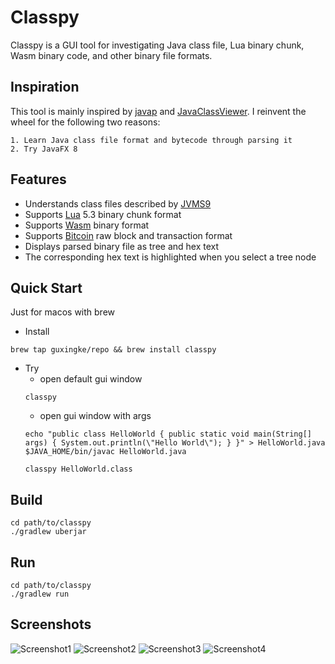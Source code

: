 # Classpy

Classpy is a GUI tool for investigating Java class file, Lua binary chunk, Wasm binary code, and other binary file formats.


## Inspiration

This tool is mainly inspired by [javap](http://docs.oracle.com/javase/8/docs/technotes/tools/windows/javap.html) and [JavaClassViewer](http://www.codeproject.com/Articles/35915/Java-Class-Viewer). I reinvent the wheel for the following two reasons:

    1. Learn Java class file format and bytecode through parsing it
    2. Try JavaFX 8

## Features

* Understands class files described by [JVMS9](https://docs.oracle.com/javase/specs/jvms/se9/html/jvms-4.html)
* Supports [Lua](https://www.lua.org/) 5.3 binary chunk format
* Supports [Wasm](https://webassembly.org/) binary format
* Supports [Bitcoin](https://en.wikipedia.org/wiki/Bitcoin) raw block and transaction format
* Displays parsed binary file as tree and hex text
* The corresponding hex text is highlighted when you select a tree node

## Quick Start

Just for macos with brew

- Install
```shell
brew tap guxingke/repo && brew install classpy
```
- Try  
  - open default gui window
  ```shell
  classpy
  ```
  - open gui window with args
  ```shell
  echo "public class HelloWorld { public static void main(String[] args) { System.out.println(\"Hello World\"); } }" > HelloWorld.java
  $JAVA_HOME/bin/javac HelloWorld.java

  classpy HelloWorld.class
  ```

## Build
```shell
cd path/to/classpy
./gradlew uberjar
```

## Run
```shell
cd path/to/classpy
./gradlew run
```

## Screenshots

![Screenshot1](https://raw.githubusercontent.com/zxh0/classpy/master/screenshot.png)
![Screenshot2](https://raw.githubusercontent.com/zxh0/classpy/master/screenshot2.png)
![Screenshot3](https://raw.githubusercontent.com/zxh0/classpy/master/screenshot3.png)
![Screenshot4](https://raw.githubusercontent.com/zxh0/classpy/master/screenshot4.png)
